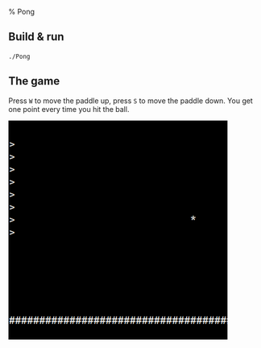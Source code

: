% Pong

## Build & run

```
./Pong
```

## The game

Press `W` to move the paddle up, press `S` to move the paddle down. 
You get one point every time you hit the ball.

![](pong.png)


